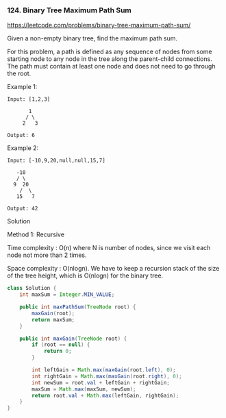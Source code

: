 ### 124. Binary Tree Maximum Path Sum

https://leetcode.com/problems/binary-tree-maximum-path-sum/

Given a non-empty binary tree, find the maximum path sum.

For this problem, a path is defined as any sequence of nodes from some starting node to any node in the tree along the parent-child connections. The path must contain at least one node and does not need to go through the root.

Example 1:
```
Input: [1,2,3]

       1
      / \
     2   3

Output: 6
```
Example 2:
```
Input: [-10,9,20,null,null,15,7]

   -10
   / \
  9  20
    /  \
   15   7

Output: 42
```

Solution

Method 1: Recursive

Time complexity : O(n) where N is number of nodes, since we visit each node not more than 2 times.

Space complexity : O(nlogn). We have to keep a recursion stack of the size of the tree height, which is O(nlogn) for the binary tree.
```java
class Solution {
    int maxSum = Integer.MIN_VALUE;

    public int maxPathSum(TreeNode root) {
        maxGain(root);
        return maxSum;
    }

    public int maxGain(TreeNode root) {
        if (root == null) {
            return 0;
        }

        int leftGain = Math.max(maxGain(root.left), 0);
        int rightGain = Math.max(maxGain(root.right), 0);
        int newSum = root.val + leftGain + rightGain;
        maxSum = Math.max(maxSum, newSum);
        return root.val + Math.max(leftGain, rightGain);
    }
}
```